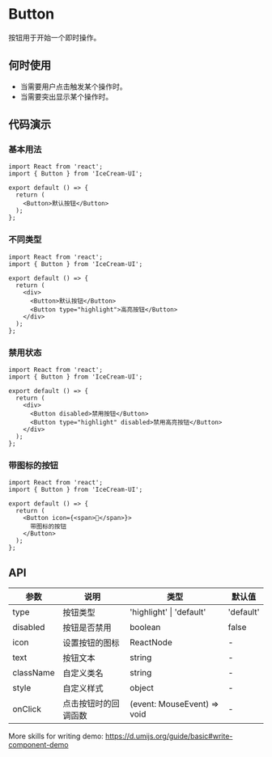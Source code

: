 
# Button

按钮用于开始一个即时操作。

## 何时使用

- 当需要用户点击触发某个操作时。
- 当需要突出显示某个操作时。

## 代码演示

### 基本用法

```tsx
import React from 'react';
import { Button } from 'IceCream-UI';

export default () => {
  return (
    <Button>默认按钮</Button>
  );
};
```

### 不同类型

```tsx
import React from 'react';
import { Button } from 'IceCream-UI';

export default () => {
  return (
    <div>
      <Button>默认按钮</Button>
      <Button type="highlight">高亮按钮</Button>
    </div>
  );
};
```

### 禁用状态

```tsx
import React from 'react';
import { Button } from 'IceCream-UI';

export default () => {
  return (
    <div>
      <Button disabled>禁用按钮</Button>
      <Button type="highlight" disabled>禁用高亮按钮</Button>
    </div>
  );
};
```

### 带图标的按钮

```tsx
import React from 'react';
import { Button } from 'IceCream-UI';

export default () => {
  return (
    <Button icon={<span>🚀</span>}>
      带图标的按钮
    </Button>
  );
};
```

## API

| 参数 | 说明 | 类型 | 默认值 |
| --- | --- | --- | --- |
| type | 按钮类型 | 'highlight' \| 'default' | 'default' |
| disabled | 按钮是否禁用 | boolean | false |
| icon | 设置按钮的图标 | ReactNode | - |
| text | 按钮文本 | string | - |
| className | 自定义类名 | string | - |
| style | 自定义样式 | object | - |
| onClick | 点击按钮时的回调函数 | (event: MouseEvent) => void | - |

More skills for writing demo: https://d.umijs.org/guide/basic#write-component-demo
